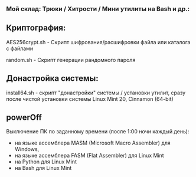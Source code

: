 ### Мой склад: Трюки / Хитрости / Мини утилиты на Bash и др.:

Криптография:
-------------

AES256crypt.sh - Скрипт шифрования/расшифровки файла или каталога с файлами

random.sh - Скрипт генерации рандомного пароля

Донастройка системы:
--------------------
install64.sh - скрипт "донастройки" системы / установки утилит, сразу после чистой установки системы Linux Mint 20, Cinnamon (64-bit)

powerOff
--------

 Выключение ПК по заданному времени (после 1:00 ночи каждый день):
   -  на языке ассемблера MASM (Microsoft Macro Assembler) для Windows,
   -  на языке ассемблера FASM (Flat Assembler) для Linux Mint
   -  на Python для Linux Mint
   -  на Bash для Linux Mint
